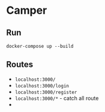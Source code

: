 # Camper

## Run

`docker-compose up --build`

## Routes

- `localhost:3000/`
- `localhost:3000/login`
- `localhost:3000/register`
- `localhost:3000/*` - catch all route
-
